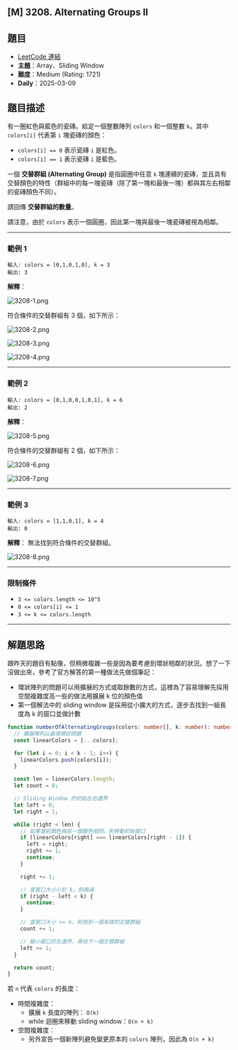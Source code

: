 ## \[M\] 3208. Alternating Groups II

## 題目

- [LeetCode 連結](https://leetcode.com/problems/alternating-groups-ii)
- **主題**：Array、Sliding Window
- **難度**：Medium (Rating: 1721)
- **Daily**：2025-03-09

## 題目描述

有一圈紅色與藍色的瓷磚。給定一個整數陣列 `colors` 和一個整數 `k`。其中 `colors[i]` 代表第 `i` 塊瓷磚的顏色：

- `colors[i] == 0` 表示瓷磚 `i` 是紅色。
- `colors[i] == 1` 表示瓷磚 `i` 是藍色。

一個 **交替群組 (Alternating Group)** 是指圓圈中任意 `k` 塊連續的瓷磚，並且具有交替顏色的特性（群組中的每一塊瓷磚（除了第一塊和最後一塊）都與其左右相鄰的瓷磚顏色不同）。

請回傳 **交替群組的數量**。

請注意，由於 `colors` 表示一個圓圈，因此第一塊與最後一塊瓷磚被視為相鄰。

---

### 範例 1

```plain
輸入: colors = [0,1,0,1,0], k = 3
輸出: 3
```

**解釋**：

![3208-1.png](./3208-1.png)

符合條件的交替群組有 3 個，如下所示：

![3208-2.png](./3208-2.png)

![3208-3.png](./3208-3.png)

![3208-4.png](./3208-4.png)

---

### 範例 2

```plain
輸入: colors = [0,1,0,0,1,0,1], k = 6
輸出: 2
```

**解釋**：

![3208-5.png](./3208-5.png)

符合條件的交替群組有 2 個，如下所示：

![3208-6.png](./3208-6.png)

![3208-7.png](./3208-7.png)

---

### 範例 3

```plain
輸入: colors = [1,1,0,1], k = 4
輸出: 0
```

**解釋**： 無法找到符合條件的交替群組。

![3208-8.png](./3208-8.png)

---

### 限制條件

- `3 <= colors.length <= 10^5`
- `0 <= colors[i] <= 1`
- `3 <= k <= colors.length`

---

## 解題思路

跟昨天的題目有點像，但稍微複雜一些是因為要考慮到環狀相鄰的狀況。想了一下沒做出來，參考了官方解答的第一種做法先做個筆記：

- 環狀陣列的問題可以用擴展的方式或取餘數的方式，這裡為了容易理解先採用空間複雜度高一些的做法用擴展 k 位的顏色值
- 第一個解法中的 sliding window 是採用從小擴大的方式，逐步去找到一組長度為 k 的窗口並做計數

```ts
function numberOfAlternatingGroups(colors: number[], k: number): number {
  // 擴展陣列以處理環狀問題
  const linearColors = [...colors];

  for (let i = 0; i < k - 1; i++) {
    linearColors.push(colors[i]);
  }

  const len = linearColors.length;
  let count = 0;

  // Sliding Window 的初始左右邊界
  let left = 0;
  let right = 1;

  while (right < len) {
    // 如果當前顏色與前一個顏色相同，則移動初始窗口
    if (linearColors[right] === linearColors[right - 1]) {
      left = right;
      right += 1;
      continue;
    }

    right += 1;

    // 當窗口大小小於 k，則跳過
    if (right - left < k) {
      continue;
    }

    // 當窗口大小 >= k，則找到一個有效的交替群組
    count += 1;

    // 縮小窗口的左邊界，尋找下一個交替群組
    left += 1;
  }

  return count;
}
```

若 `n` 代表 `colors` 的長度：

- 時間複雜度：
  - 擴展 `k` 長度的陣列： `O(k)`
  - while 迴圈來移動 sliding window：`O(n + k)`
- 空間複雜度：
  - 另外宣告一個新陣列避免變更原本的 `colors` 陣列，因此為 `O(n + k)`
